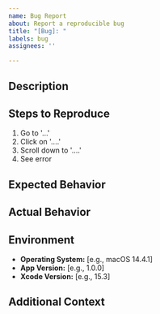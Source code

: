 ```yaml
---
name: Bug Report
about: Report a reproducible bug
title: "[Bug]: "
labels: bug
assignees: ''

---
```


## Description
<!-- A clear and concise description of the bug. -->

## Steps to Reproduce
<!-- Provide a step-by-step guide to reproduce the issue. -->
1. Go to '...'
2. Click on '....'
3. Scroll down to '....'
4. See error

## Expected Behavior
<!-- A clear and concise description of what you expected to happen. -->

## Actual Behavior
<!-- A clear and concise description of what actually happened. -->

## Environment
<!-- Please provide details about your environment. -->
- **Operating System:** [e.g., macOS 14.4.1]
- **App Version:** [e.g., 1.0.0]
- **Xcode Version:** [e.g., 15.3]

## Additional Context
<!-- Add any other context about the problem here. -->